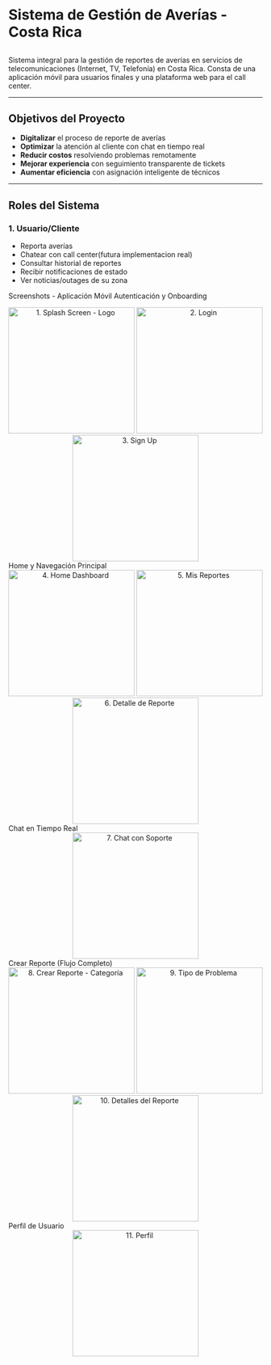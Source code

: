 # Sistema de Gestión de Averías - Costa Rica

## 

Sistema integral para la gestión de reportes de averías en servicios de telecomunicaciones (Internet, TV, Telefonía) en Costa Rica. Consta de una aplicación móvil para usuarios finales y una plataforma web para el call center.

---

## Objetivos del Proyecto

- **Digitalizar** el proceso de reporte de averías
- **Optimizar** la atención al cliente con chat en tiempo real
- **Reducir costos** resolviendo problemas remotamente
- **Mejorar experiencia** con seguimiento transparente de tickets
- **Aumentar eficiencia** con asignación inteligente de técnicos

---

## Roles del Sistema

### 1. **Usuario/Cliente** 

- Reporta averías
- Chatear con call center(futura implementacion real)
- Consultar historial de reportes
- Recibir notificaciones de estado
- Ver noticias/outages de su zona



 Screenshots - Aplicación Móvil
Autenticación y Onboarding
<div align="center">
  <img src="https://github.com/user-attachments/assets/e3eab1d3-2757-4938-90ff-40539806b024" width="250" alt="1. Splash Screen - Logo"/>
  <img src="https://github.com/user-attachments/assets/8c16-41da-9cd3-33e50ac60dc9" width="250" alt="2. Login"/>
  <img src="https://github.com/user-attachments/assets/6953cfe4-9c57-474b-a71e-23dd1489d9eb" width="250" alt="3. Sign Up"/>
</div>
Home y Navegación Principal
<div align="center">
  <img src="https://github.com/user-attachments/assets/7cdf094a-15bb-4773-9439-f4ea8c2e3e8e" width="250" alt="4. Home Dashboard"/>
  <img src="https://github.com/user-attachments/assets/68d2ca7e-e732-46c9-ae4a-ae87a9769309" width="250" alt="5. Mis Reportes"/>
  <img src="https://github.com/user-attachments/assets/88c5d1e9-f654-4b91-8823-8876ea80881d" width="250" alt="6. Detalle de Reporte"/>
</div>
Chat en Tiempo Real
<div align="center">
  <img src="https://github.com/user-attachments/assets/526a4d9d-b702-4fa8-8cc5-351cb6f5bcc7" width="250" alt="7. Chat con Soporte"/>
</div>
Crear Reporte (Flujo Completo)
<div align="center">
  <img src="https://github.com/user-attachments/assets/39f1b8e9-3056-4370-afd5-edc0c6dbd2a1" width="250" alt="8. Crear Reporte - Categoría"/>
  <img src="https://github.com/user-attachments/assets/0afcf527-c56e-4677-a58f-d3c9dc7436ab" width="250" alt="9. Tipo de Problema"/>
  <img src="https://github.com/user-attachments/assets/23f311ba-8669-44da-beef-a64e3702cfca" width="250" alt="10. Detalles del Reporte"/>
</div>
Perfil de Usuario
<div align="center">
  <img src="https://github.com/user-attachments/assets/23f311ba-8669-44da-beef-a64e3702cfca" width="250" alt="11. Perfil"/>
</div>

